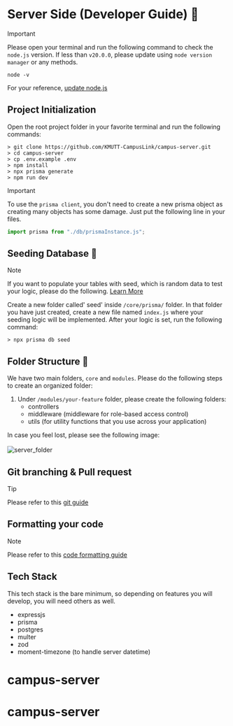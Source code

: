 # Server Side (Developer Guide) :open_book:

> [!IMPORTANT]
> Please open your terminal and run the following command to check the `node.js` version. If less than `v20.0.0`, please update using `node version manager` or any methods.
>
> ```
> node -v
> ```
>
> For your reference, [update node.js](https://nodejs.org/en/download/package-manager)

## Project Initialization

Open the root project folder in your favorite terminal and run the following commands:

```shell
> git clone https://github.com/KMUTT-CampusLink/campus-server.git
> cd campus-server
> cp .env.example .env
> npm install
> npx prisma generate
> npm run dev
```

> [!IMPORTANT]
> To use the `prisma client`, you don't need to create a new prisma object as creating many objects has some damage. Just put the following line in your files.

```js
import prisma from "./db/prismaInstance.js";
```

## Seeding Database :memo:

> [!NOTE]
> If you want to populate your tables with seed, which is random data to test your logic, please do the following. [Learn More](https://www.prisma.io/docs/orm/prisma-migrate/workflows/seeding)

Create a new folder called' seed' inside `/core/prisma/` folder. In that folder you have just created, create a new file named `index.js` where your seeding logic will be implemented. After your logic is set, run the following command:

```shell
> npx prisma db seed
```

## Folder Structure :file_folder:

We have two main folders, `core` and `modules`. Please do the following steps to create an organized folder:

1. Under `/modules/your-feature` folder, please create the following folders:
   - controllers
   - middleware (middleware for role-based access control)
   - utils (for utility functions that you use across your application)

In case you feel lost, please see the following image:<br><br>
![server_folder](https://github.com/user-attachments/assets/21a11702-33ac-494a-98f7-d8181ccf8b91)

## Git branching & Pull request

> [!TIP]
> Please refer to this [git guide](https://github.com/KMUTT-CampusLink/campus-client?tab=readme-ov-file#bit-branching--pull-request)

## Formatting your code

> [!NOTE]
> Please refer to this [code formatting guide](https://github.com/KMUTT-CampusLink/campus-client/blob/main/README.md#formatting-your-code)

## Tech Stack

This tech stack is the bare minimum, so depending on features you will develop, you will need others as well.

- expressjs
- prisma
- postgres
- multer
- zod
- moment-timezone (to handle server datetime)
# campus-server
# campus-server
